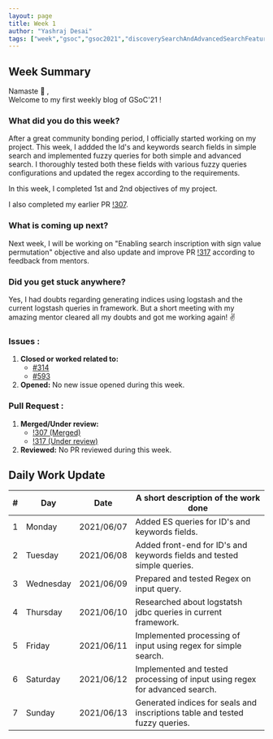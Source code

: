 ```yaml
---
layout: page
title: Week 1
author: "Yashraj Desai"
tags: ["week","gsoc","gsoc2021","discoverySearchAndAdvancedSearchFeatures","week#1","eval#1"]
---
```


## Week Summary

Namaste 🙏 ,    
Welcome to my first weekly blog of GSoC'21 ! 

### What did you do this week?

After a great community bonding period, I officially started working on my project. This week, I addded the Id's and keywords search fields in simple search and implemented fuzzy queries for both simple and advanced search. I thoroughly tested both these fields with various fuzzy queries configurations and updated the regex according to the requirements.

In this week, I completed 1st and 2nd objectives of my project. 

I also completed my earlier PR [!307](https://gitlab.com/cdli/framework/-/merge_requests/307).

### What is coming up next?

Next week, I will be working on "Enabling search inscription with sign value permutation" objective and also update and improve PR [!317](https://gitlab.com/cdli/framework/-/merge_requests/317) according to feedback from mentors.

### Did you get stuck anywhere?

Yes, I had doubts regarding generating indices using logstash and the current logstash queries in framework. But a short meeting with my amazing mentor cleared all my doubts and got me working again! ✌

### Issues : 
1. **Closed or worked related to:**
    - [#314](https://gitlab.com/cdli/framework/-/issues/314)
    - [#593](https://gitlab.com/cdli/framework/-/issues/593)     
2. **Opened:** No new issue opened during this week.

### Pull Request : 
1. **Merged/Under review:**
    - [!307 (Merged)](https://gitlab.com/cdli/framework/-/merge_requests/307)
    - [!317 (Under review)](https://gitlab.com/cdli/framework/-/merge_requests/317)
2. **Reviewed:** No PR reviewed during this week.

## Daily Work Update

|\#|Day|Date|A short description of the work done|  
|---	|---	|---	|---	|  
|1   	| Monday 	|   2021/06/07	| Added ES queries for ID's and keywords fields. |  
|2   	| Tuesday  	|   2021/06/08	| Added front-end for ID's and keywords fields and tested simple queries.	|  
|3   	| Wednesday  	|  2021/06/09 	| Prepared and tested Regex on input query. |  
|4   	| Thursday  	|   2021/06/10	| Researched about logstatsh jdbc queries in current framework. |  
|5   	| Friday  	|   2021/06/11	| Implemented processing of input using regex for simple search.  |  
|6   	| Saturday  	|   2021/06/12	| Implemented and tested processing of input using regex for advanced search.	|  
|7   	| Sunday  	|   2021/06/13	| Generated indices for seals and inscriptions table and tested fuzzy queries. |  
